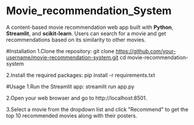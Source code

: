 # Movie_recommendation_System
A content-based movie recommendation web app built with **Python**, **Streamlit**, and **scikit-learn**. Users can search for a movie and get recommendations based on its similarity to other movies.

#Installation
1.Clone the repository:
git clone https://github.com/your-username/movie-recommendation-system.git
cd movie-recommendation-system

2.Install the required packages:
pip install -r requirements.txt

#Usage
1.Run the Streamlit app:
streamlit run app.py

2.Open your web browser and go to http://localhost:8501.

3.Select a movie from the dropdown list and click "Recommend" to get the top 10 recommended movies along with their posters.
